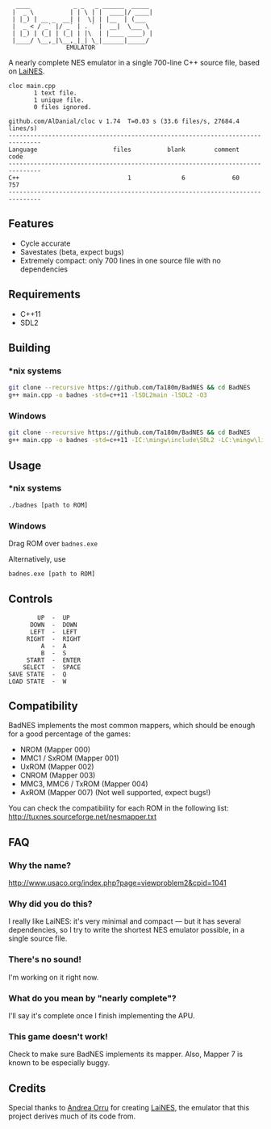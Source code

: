 ```
  ____            _ _   _ ______  _____ 
 |  _ \          | | \ | |  ____|/ ____|
 | |_) | __ _  __| |  \| | |__  | (___  
 |  _ < / _` |/ _` | . ` |  __|  \___ \ 
 | |_) | (_| | (_| | |\  | |____ ____) |
 |____/ \__,_|\__,_|_| \_|______|_____/ 
                EMULATOR
```

A nearly complete NES emulator in a single 700-line C++ source file, based on [LaiNES](https://github.com/AndreaOrru/LaiNES).

```
cloc main.cpp
       1 text file.
       1 unique file.                              
       0 files ignored.

github.com/AlDanial/cloc v 1.74  T=0.03 s (33.6 files/s, 27684.4 lines/s)
-------------------------------------------------------------------------------
Language                     files          blank        comment           code
-------------------------------------------------------------------------------
C++                              1              6             60            757
-------------------------------------------------------------------------------
```

## Features
- Cycle accurate
- Savestates (beta, expect bugs)
- Extremely compact: only 700 lines in one source file with no dependencies

## Requirements
- C++11
- SDL2

## Building
### *nix systems
```sh
git clone --recursive https://github.com/Ta180m/BadNES && cd BadNES
g++ main.cpp -o badnes -std=c++11 -lSDL2main -lSDL2 -O3
```

### Windows
```sh
git clone --recursive https://github.com/Ta180m/BadNES && cd BadNES
g++ main.cpp -o badnes -std=c++11 -IC:\mingw\include\SDL2 -LC:\mingw\lib -w -Wl,-subsystem,windows -lmingw32 -lSDL2main -lSDL2 -O3
```

## Usage
### *nix systems
```sh
./badnes [path to ROM]
```

### Windows
Drag ROM over `badnes.exe`

Alternatively, use
```sh
badnes.exe [path to ROM]
```

## Controls
            UP  -  UP
          DOWN  -  DOWN
          LEFT  -  LEFT
         RIGHT  -  RIGHT
             A  -  A
             B  -  S
         START  -  ENTER
        SELECT  -  SPACE
    SAVE STATE  -  Q
    LOAD STATE  -  W

## Compatibility
BadNES implements the most common mappers, which should be enough for a good percentage of the games:
- NROM (Mapper 000)
- MMC1 / SxROM (Mapper 001)
- UxROM (Mapper 002)
- CNROM (Mapper 003)
- MMC3, MMC6 / TxROM (Mapper 004)
- AxROM (Mapper 007) (Not well supported, expect bugs!)

You can check the compatibility for each ROM in the following list:
http://tuxnes.sourceforge.net/nesmapper.txt

## FAQ
### Why the name?
http://www.usaco.org/index.php?page=viewproblem2&cpid=1041

### Why did you do this?
I really like LaiNES: it's very minimal and compact — but it has several dependencies, so I try to write the shortest NES emulator possible, in a single source file.

### There's no sound!
I'm working on it right now.

### What do you mean by "nearly complete"?
I'll say it's complete once I finish implementing the APU.

### This game doesn't work!
Check to make sure BadNES implements its mapper. Also, Mapper 7 is known to be especially buggy.

## Credits
Special thanks to [Andrea Orru](https://github.com/AndreaOrru) for creating [LaiNES](https://github.com/AndreaOrru/LaiNES), the emulator that this project derives much of its code from.